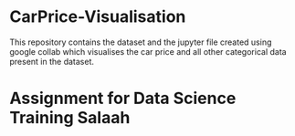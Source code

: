 # CarPrice-Visualisation
This repository contains the dataset and the jupyter file created using google collab which visualises the car price and all other categorical data present in the dataset.
# Assignment for Data Science Training Salaah
